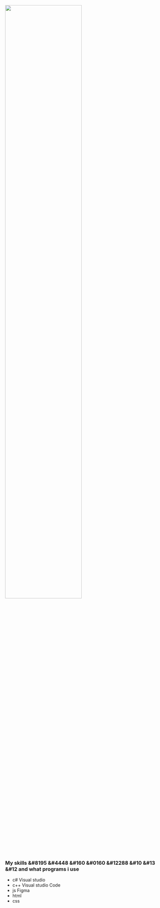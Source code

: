 <img src="https://cdnb.artstation.com/p/assets/images/images/035/019/793/original/tima-baish-wellcum.gif?1613903332" width="70%">

### My skills &#8195 &#4448 &#160 &#0160 &#12288 &#10 &#13 &#12 and what programs i use
- c#                                         Visual studio
- c++                                        Visual studio Code
- js                                         Figma
- html
- css









